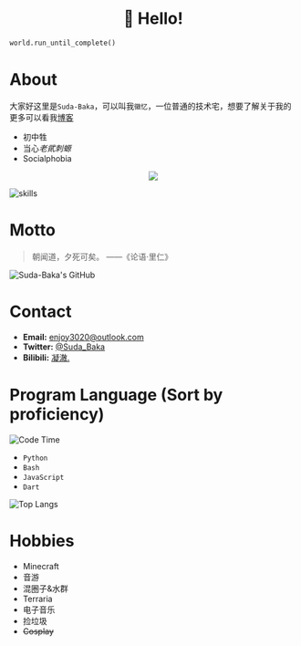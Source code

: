<h1 align='center'>👋 Hello!</h1>

```python
world.run_until_complete()
```

# About

大家好这里是`Suda-Baka`，可以叫我`徽忆`，一位普通的技术宅，想要了解关于我的更多可以看我[博客](https://sudabaka.netlify.app/about/)

- 初中牲
- 当心*老貮刺螈*
- Socialphobia

<p align='center'><img src="https://count.getloli.com/@sudayo?name=sudayo&theme=booru-lewd&padding=10&offset=0&align=center&scale=1&pixelated=1&darkmode=auto"/></p>

![skills](https://skillicons.dev/icons?i=bash,py,js,dart,lua,md,html,css,linux,mysql,git,docker,ps,au,ae,pr,redis,github,vim,vscode,androidstudio)

# Motto

> 朝闻道，夕死可矣。 ——《论语·里仁》

![Suda-Baka's GitHub](https://github-readme-stats.vercel.app/api?username=Suda-Baka&show_icons=true&count_private=true&theme=darcula&bg_color=00000)

# Contact

- **Email:** [enjoy3020@outlook.com](mailto:enjoy3020@outlook.com)
- **Twitter:** [@Suda_Baka](https://x.com/Suda_Baka)
- **Bilibili:** [凝澈.](https://space.bilibili.com/1338395679)

# Program Language (Sort by proficiency)

![Code Time](https://wakatime.com/badge/user/58246647-d94d-425f-b471-5e1ce80637d1.svg)

- `Python`
- `Bash`
- `JavaScript`
- `Dart`

![Top Langs](https://github-readme-stats.vercel.app/api/top-langs/?username=Suda-Baka&layout=compact&theme=darcula&bg_color=00000000&langs_count=6)

# Hobbies

- Minecraft
- 音游
- 混圈子&水群
- Terraria
- 电子音乐
- 捡垃圾
- ~~Cosplay~~

<!---
<p align='center'><a href="https://wakatime.com/@58246647-d94d-425f-b471-5e1ce80637d1"><img src="https://wakatime.com/badge/user/58246647-d94d-425f-b471-5e1ce80637d1.svg" alt="Total time coded since Mar 2 2025" /></a>
<a href="https://visitorbadge.io/status?path=https%3A%2F%2Fgithub.com%2FSuda-Baka"><img src="https://api.visitorbadge.io/api/visitors?path=https%3A%2F%2Fgithub.com%2FSuda-Baka&label=%F0%9F%8C%8D%20Total%20Visitors&countColor=%23263759&style=flat&labelStyle=none" /></a>
<a href="https://github.com/Suda-Baka?tab=repositories"><img src="https://img.shields.io/github/stars/Suda-Baka?style=flat&logo=github&label=Total%20Stars&color=teal"/></a>
</p>
<img src ="https://github-readme-streak-stats.herokuapp.com?user=Suda-Baka&theme=darcula&hide_border=true&background=FFFFFF00">
</p>
--->
